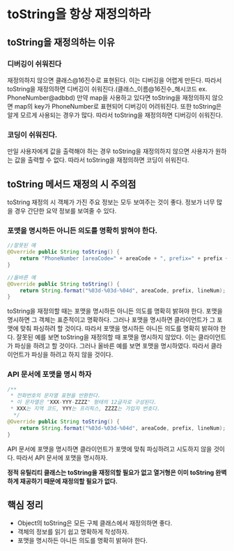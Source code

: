 # toString을 항상 재정의하라
## toString을 재정의하는 이유
### 디버깅이 쉬워진다
재정의하지 않으면 클래스@16진수로 표현된다. 이는 디버깅을 어렵게 만든다. 따라서 toString을 재정의하면 디버깅이 쉬워진다.(클래스_이름@16진수_해시코드 ex. PhoneNumber@adbbd)
만약 map을 사용하고 있다면 toString을 재정의하지 않으면 map의 key가 PhoneNumber로 표현되어 디버깅이 어려워진다.
또한 toString은 알게 모르게 사용되는 경우가 많다. 따라서 toString을 재정의하면 디버깅이 쉬워진다. 

### 코딩이 쉬워진다.
만일 사용자에게 값을 출력해야 하는 경우 toString을 재정의하지 않으면 사용자가 원하는 값을 출력할 수 없다. 따라서 toString을 재정의하면 코딩이 쉬워진다.

## toString 메서드 재정의 시 주의점
toString 재정의 시 객체가 가진 주요 정보는 모두 보여주는 것이 좋다. 정보가 너무 많을 경우 간단한 요약 정보를 보여줄 수 있다.

### 포맷을 명시하든 아니든 의도를 명확히 밝혀야 한다.
~~~java
//잘못된 예
@Override public String toString() {
    return "PhoneNumber [areaCode=" + areaCode + ", prefix=" + prefix + ", lineNum=" + lineNum + "]";
}

//올바른 예
@Override public String toString() {
    return String.format("%03d-%03d-%04d", areaCode, prefix, lineNum);
}
~~~
toString을 재정의할 때는 포맷을 명시하든 아니든 의도를 명확히 밝혀야 한다. 포맷을 명시하면 그 객체는 표준적이고 명확하다. 그러나 포맷을 명시하면 클라이언트가 그 포맷에 맞춰 파싱하려 할 것이다. 따라서 포맷을 명시하든 아니든 의도를 명확히 밝혀야 한다. 잘못된 예를 보면 toString을 재정의할 때 포맷을 명시하지 않았다. 이는 클라이언트가 파싱을 하려고 할 것이다. 그러나 올바른 예를 보면 포맷을 명시하였다. 따라서 클라이언트가 파싱을 하려고 하지 않을 것이다.

### API 문서에 포맷을 명시 하자
~~~java
/**
 * 전화번호의 문자열 표현을 반환한다.
 * 이 문자열은 "XXX-YYY-ZZZZ" 형태의 12글자로 구성된다.
 * XXX는 지역 코드, YYY는 프리픽스, ZZZZ는 가입자 번호다.
  */
@Override public String toString() {
    return String.format("%03d-%03d-%04d", areaCode, prefix, lineNum);
}
~~~
API 문서에 포맷을 명시하면 클라이언트가 포맷에 맞춰 파싱하려고 시도하지 않을 것이다. 따라서 API 문서에 포맷을 명시하자.

**정적 유틸리티 클래스는 toString을 재정의할 필요가 없고 열거형은 이미 toString 완벽하게 재공하기 때문에 재정의할 필요가 없다.**

## 핵심 정리
- Object의 toString은 모든 구체 클래스에서 재정의하면 좋다.
- 객체의 정보를 읽기 쉽고 명확하게 작성하자.
- 포맷을 명시하든 아니든 의도를 명확히 밝혀야 한다.